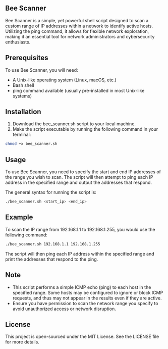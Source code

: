 ## Bee Scanner
Bee Scanner is a simple, yet powerful shell script designed to scan a custom range of IP addresses within a network to identify active hosts. Utilizing the ping command, it allows for flexible network exploration, making it an essential tool for network administrators and cybersecurity enthusiasts.

## Prerequisites
To use Bee Scanner, you will need:

 - A Unix-like operating system (Linux, macOS, etc.)
 - Bash shell
 - ping command available (usually pre-installed in most Unix-like systems)

## Installation
1. Download the bee_scanner.sh script to your local machine.
2. Make the script executable by running the following command in your terminal:
   
```bash
chmod +x bee_scanner.sh
```

## Usage
To use Bee Scanner, you need to specify the start and end IP addresses of the range you wish to scan. The script will then attempt to ping each IP address in the specified range and output the addresses that respond.

The general syntax for running the script is:

```bash
./bee_scanner.sh <start_ip> <end_ip>
```
 
## Example
To scan the IP range from 192.168.1.1 to 192.168.1.255, you would use the following command:

```bash
./bee_scanner.sh 192.168.1.1 192.168.1.255
```
   
The script will then ping each IP address within the specified range and print the addresses that respond to the ping.

## Note
- This script performs a simple ICMP echo (ping) to each host in the specified range. Some hosts may be configured to ignore or block ICMP requests, and thus may not appear in the results even if they are active.
- Ensure you have permission to scan the network range you specify to avoid unauthorized access or network disruption.

## License
This project is open-sourced under the MIT License. See the LICENSE file for more details.

